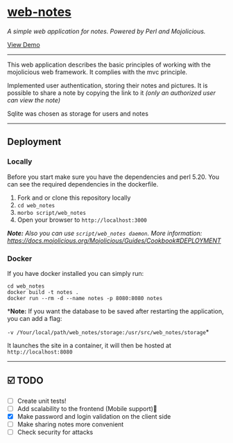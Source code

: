 # [web-notes](https://web-notes.site)

*A simple web application for notes. Powered by Perl and Mojolicious.*  

[View Demo](https://web-notes.site)

----
This web application describes the basic principles of working with the mojolicious web framework.
It complies with the mvc principle.

Implemented user authentication, storing their notes and pictures.
It is possible to share a note by copying the link to it *(only an authorized user can view the note)*

Sqlite was chosen as storage for users and notes

----

## Deployment

### Locally

Before you start make sure you have the dependencies and perl 5.20. You can see the required dependencies in the dockerfile.

1. Fork and or clone this repository locally
2. `cd web_notes`
3. `morbo script/web_notes`
4. Open your browser to `http://localhost:3000`

***Note:** Also you can use `script/web_notes daemon`. More information: https://docs.mojolicious.org/Mojolicious/Guides/Cookbook#DEPLOYMENT*

### Docker

If you have docker installed you can simply run:

```
cd web_notes
docker build -t notes .
docker run --rm -d --name notes -p 8080:8080 notes
```
***Note:** If you want the database to be saved after restarting the application, you can add a flag: 

`-v /Your/local/path/web_notes/storage:/usr/src/web_notes/storage`*

It launches the site in a container, it will then be hosted at `http://localhost:8080`

----
## ☑️ TODO
- [ ] Create unit tests!
- [ ] Add scalability to the frontend (Mobile support)🤦
- [x] Make password and login validation on the client side
- [ ] Make sharing notes more convenient
- [ ] Check security for attacks

